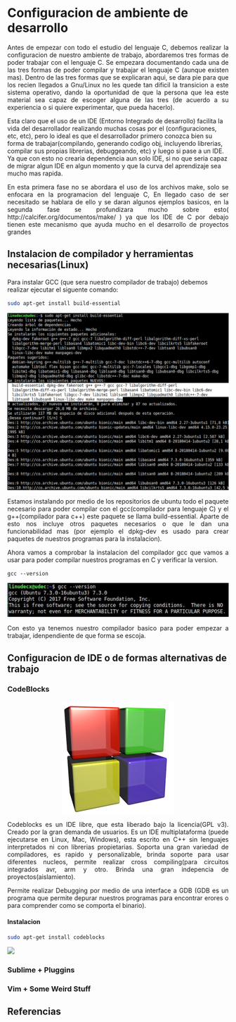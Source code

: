 # Configuracion de ambiente de desarrollo

<p align="justify">
Antes de empezar con todo el estudio del lenguaje C, debemos realizar la configuracion de nuestro ambiente de trabajo, abordaremos tres formas de poder trabajar con el lenguaje C. Se empezara documentando cada una de las tres formas de poder compilar y trabajar el lenguaje C (aunque existen mas). Dentro de las tres formas que se explicaran aqui, se dara pie para que los recien llegados a Gnu/Linux no les quede tan dificil la transicion a este sistema operativo, dando la oportunidad de que la persona que lea este material sea capaz de escoger alguna de las tres (de acuerdo a su experiencia o si quiere experimentar, que pueda hacerlo).
</p>

<p align="jusfity">
Esta claro que el uso de un IDE (Entorno Integrado de desarrollo) facilita la vida del desarrollador realizando muchas cosas por el (configuraciones, etc, etc), pero lo ideal es que el desarrollador primero conozca bien su forma de trabajar(compilando, generando codigo obj, incluyendo librerias, compilar sus propias librerias, debuggeando, etc) y luego si pase a un IDE. Ya que con esto no crearia dependencia aun solo IDE, si no que seria capaz de migrar algun IDE en algun momento y que la curva del aprendizaje sea mucho mas rapida. 
</p>

<p align="justify">
En esta primera fase no se abordara el uso de los archivos make, solo se enfocara en la programacion del lenguaje C, En llegado caso de ser necesitado se hablara de ello y se daran algunos ejemplos basicos, en la segunda fase se profundizara mucho sobre esto( http://calcifer.org/documentos/make/ ) ya que los IDE de C por debajo tienen este mecanismo que ayuda mucho en el desarrollo de proyectos grandes
</p>

## Instalacion de compilador y herramientas necesarias(Linux)

Para instalar GCC (que sera nuestro compilador de trabajo) debemos realizar ejecutar el siguente comando:

```bash
sudo apt-get install build-essential
```
<p align="center">
<img src="imagenes/gcc_install.jpg">
</p>

<p align="justify">
Estamos instalando por medio de los repositorios de ubuntu todo el paquete necesario para poder compilar con el gcc(compilador para lenguaje C) y el g++(compilador para c++) este paquete se llama build-essential. Aparte de esto nos incluye otros paquetes necesarios o que le dan una funcionabilidad mas (por ejemplo el dpkg-dev es usado para crear paquetes de nuestros programas para la instalacion).
</p>

<p align="justify">
Ahora vamos a comprobar la instalacion del compilador gcc que vamos a usar para poder compilar nuestros programas en C y verificar la version. 
</p>

```
gcc --version 
```

<p align="center">
<img src="imagenes/gcc_checked.jpg">
</p>

<p align="justify">
Con esto ya tenemos nuestro compilador basico para poder empezar a trabajar, idenpendiente de que forma se escoja.
</p>

## Configuracion de IDE o de formas alternativas de trabajo

### CodeBlocks

<p align="center">
<img src="imagenes/codeblocks_logo.png">
</p>

<p align="justify">
Codeblocks es un IDE libre, que esta liberado bajo la licencia(GPL v3). Creado por la gran demanda de usuarios. Es un IDE multiplataforma (puede ejecutarse en Linux, Mac, Windows), esta escrito en C++ sin lenguajes interpretados ni con librerias propietarias. Soporta una gran variedad de compiladores, es rapido y personalizable, brinda soporte para usar diferentes nucleos, permite realizar cross compiling(para circuitos integrados avr, arm y otro. Brinda una gran indepencia de proyectos(aislamiento).
</p>

<p align="justify">
Permite realizar Debugging por medio de una interface a GDB (GDB es un programa que permite depurar nuestros programas para encontrar erores o para comprender como se comporta el binario). 
</p>

#### Instalacion 

```bash
sudo apt-get install codeblocks
```
<p align="justify">
<img src="imagenes/code_blocks_install.jpg"
</p>

### Sublime + Pluggins

### Vim + Some Weird Stuff

## Referencias


